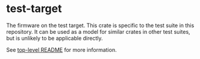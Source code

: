 # test-target

The firmware on the test target. This crate is specific to the test suite in this repository. It can be used as a model for similar crates in other test suites, but is unlikely to be applicable directly.

See [top-level README](https://github.com/braun-embedded/lpc845-test-stand/blob/master/README.md) for more information.
